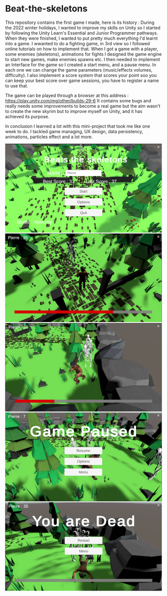 # Beat-the-skeletons
This repository contains the first game I made, here is its history :
During the 2022 winter holidays, I wanted to improve my skills on Unity so I started by following the Unity Learn's Essential and Junior Programmer pathways. 
When they were finished, I wanted to put pretty much everything I'd learnt into a game. I wwanted to do a fighting game, in 3rd view so I followed online tutorials on how to implement that.
When I got a game with a player, some enemies (skeletons), animations for fights I designed the game engine to start new games, make enemies spawns etc.
I then needed to implement an Interface for the game so I created a start menu, and a pause menu. In each one we can change the game parameters (music/effects volumes, difficulty).
I also implement a score system that scores your point soo you can keep your best score over game sessions, you have to register a name to use that.

The game can be played through a browser at this address : https://play.unity.com/mg/other/builds-29-6
It contains some bugs and really needs some improvements to become a real game but the aim wasn't to create the new skyrim but to improve myself on Unity, and it has achieved its purpose.

In conclusion I learned a lot with this mini-project that took me like one week to do. I tackled game managing, UX design, data persistency, animations, particles effect and a lot more.

![Screenshot](./BTSScreenshots/HomeMenu.png)
![Screenshot](./BTSScreenshots/GamePlay.png)
![Screenshot](./BTSScreenshots/GamePlay2.png)
![Screenshot](./BTSScreenshots/Menu.png)
![Screenshot](./BTSScreenshots/Dead.png)

